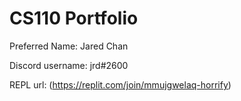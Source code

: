 # CS110 Portfolio

Preferred Name: Jared Chan

Discord username: jrd#2600

REPL url: (https://replit.com/join/mmujgwelaq-horrify)

